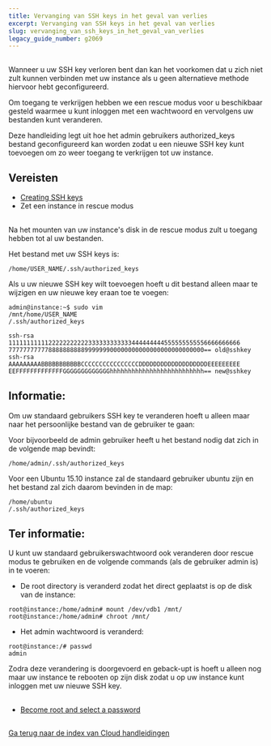 ```yaml
---
title: Vervanging van SSH keys in het geval van verlies
excerpt: Vervanging van SSH keys in het geval van verlies
slug: vervanging_van_ssh_keys_in_het_geval_van_verlies
legacy_guide_number: g2069
---
```



## 
Wanneer u uw SSH key verloren bent dan kan het voorkomen dat u zich niet zult kunnen verbinden met uw instance als u geen alternatieve methode hiervoor hebt geconfigureerd. 

Om toegang te verkrijgen hebben we een rescue modus voor u beschikbaar gesteld waarmee u kunt inloggen met een wachtwoord en vervolgens uw bestanden kunt veranderen. 

Deze handleiding legt uit hoe het admin gebruikers authorized_keys bestand geconfigureerd kan worden zodat u een nieuwe SSH key kunt toevoegen om zo weer toegang te verkrijgen tot uw instance.


## Vereisten

- [Creating SSH keys]({legacy}1769)
- Zet een instance in rescue modus




## 
Na het mounten van uw instance's disk in de rescue modus zult u toegang hebben tot al uw bestanden. 

Het bestand met uw SSH keys is:


```
/home/USER_NAME/.ssh/authorized_keys
```


Als u uw nieuwe SSH key wilt toevoegen hoeft u dit bestand alleen maar te wijzigen en uw nieuwe key eraan toe te voegen: 


```
admin@instance:~$ sudo vim
/mnt/home/USER_NAME
/.ssh/authorized_keys

ssh-rsa 1111111111122222222222333333333333444444444555555555556666666666
777777777778888888888999999900000000000000000000000000== old@sshkey
ssh-rsa AAAAAAAAABBBBBBBBBBBCCCCCCCCCCCCCCCCDDDDDDDDDDDDDDDDDDDEEEEEEEEE
EEFFFFFFFFFFFFFGGGGGGGGGGGGGhhhhhhhhhhhhhhhhhhhhhhhhhh== new@sshkey
```



## Informatie:
Om uw standaard gebruikers SSH key te veranderen hoeft u alleen maar naar het persoonlijke bestand van de gebruiker te gaan: 

Voor bijvoorbeeld de admin gebruiker heeft u het bestand nodig dat zich in de volgende map bevindt: 


```
/home/admin/.ssh/authorized_keys
```


Voor een Ubuntu 15.10 instance zal de standaard gebruiker ubuntu zijn en het bestand zal zich daarom bevinden in de map: 



```
/home/ubuntu
/.ssh/authorized_keys
```



## Ter informatie:
U kunt uw standaard gebruikerswachtwoord ook veranderen door rescue modus te gebruiken en de volgende commands (als de gebruiker admin is) in te voeren: 


- De root directory is veranderd zodat het direct geplaatst is op de disk van de instance: 


```
root@instance:/home/admin# mount /dev/vdb1 /mnt/
root@instance:/home/admin# chroot /mnt/
```


- Het admin wachtwoord is veranderd:


```
root@instance:/# passwd 
admin
```



Zodra deze verandering is doorgevoerd en geback-upt is hoeft u alleen nog maar uw instance te rebooten op zijn disk zodat u op uw instance kunt inloggen met uw nieuwe SSH key.


## 

- [Become root and select a password]({legacy}1786)




## 
[Ga terug naar de index van Cloud handleidingen]({legacy}1785)

